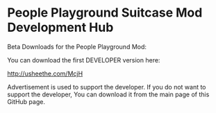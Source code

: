 # People Playground Suitcase Mod Development Hub
Beta Downloads for the People Playground Mod:

You can download the first DEVELOPER version here:

http://usheethe.com/McjH

Advertisement is used to support the developer. If you do not want to support the developer,
You can download it from the main page of this GitHub page.
